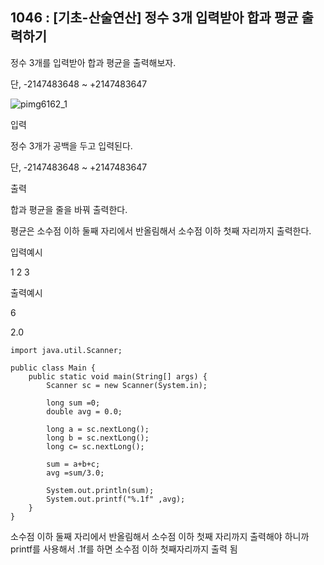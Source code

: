 ##  1046 : [기초-산술연산] 정수 3개 입력받아 합과 평균 출력하기

정수 3개를 입력받아 합과 평균을 출력해보자.

단, -2147483648 ~ +2147483647

![pimg6162_1](https://user-images.githubusercontent.com/105026909/198195298-a06c3c6a-30b4-467c-95de-edca0e4c85e5.png)



입력


정수 3개가 공백을 두고 입력된다.

단, -2147483648 ~ +2147483647


출력

합과 평균을 줄을 바꿔 출력한다.

평균은 소수점 이하 둘째 자리에서 반올림해서 소수점 이하 첫째 자리까지 출력한다.

입력예시

1 2 3

출력예시

6

2.0

```shell
import java.util.Scanner;

public class Main {
    public static void main(String[] args) {
        Scanner sc = new Scanner(System.in);

        long sum =0;
        double avg = 0.0;

        long a = sc.nextLong();
        long b = sc.nextLong();
        long c= sc.nextLong();

        sum = a+b+c;
        avg =sum/3.0;

        System.out.println(sum);
        System.out.printf("%.1f" ,avg);
    }   
} 

```
소수점 이하 둘째 자리에서 반올림해서 소수점 이하 첫째 자리까지 출력해야 하니까 printf를 사용해서 .1f를 하면 소수점 이하 첫째자리까지 출력 됨